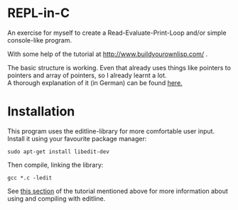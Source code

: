 # REPL-in-C
An exercise for myself to create a Read-Evaluate-Print-Loop and/or simple console-like program.

With some help of the tutorial at http://www.buildyourownlisp.com/ .

The basic structure is working. Even that already uses things like pointers to pointers and array of pointers, so I already learnt a lot.  
A thorough explanation of it (in German) can be found [here.](ErklärungGrundgerüst/erklärung.md)

# Installation
This program uses the editline-library for more comfortable user input. Install it using your favourite package manager:
```
sudo apt-get install libedit-dev
```
Then compile, linking the library:
```
gcc *.c -ledit
```
See [this section](http://www.buildyourownlisp.com/chapter4_interactive_prompt#editing_input) of the tutorial mentioned above for more information about using and compiling with editline.
